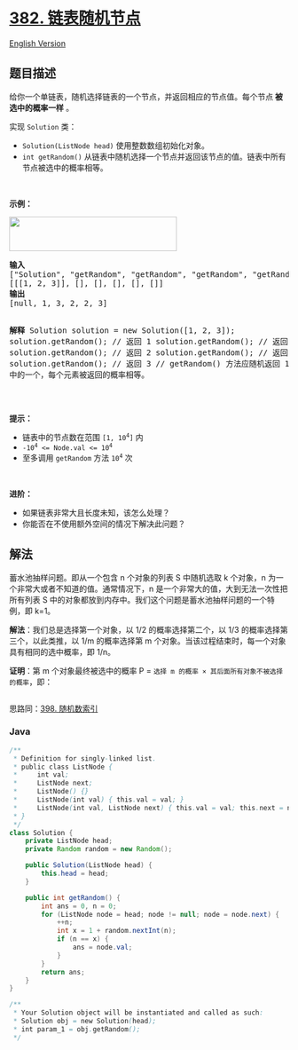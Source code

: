 # [382. 链表随机节点](https://leetcode.cn/problems/linked-list-random-node)

[English Version](/solution/0300-0399/0382.Linked%20List%20Random%20Node/README_EN.md)

## 题目描述

<!-- 这里写题目描述 -->

<p>给你一个单链表，随机选择链表的一个节点，并返回相应的节点值。每个节点<strong> 被选中的概率一样</strong> 。</p>

<p>实现 <code>Solution</code> 类：</p>

<ul>
	<li><code>Solution(ListNode head)</code> 使用整数数组初始化对象。</li>
	<li><code>int getRandom()</code> 从链表中随机选择一个节点并返回该节点的值。链表中所有节点被选中的概率相等。</li>
</ul>

<p>&nbsp;</p>

<p><strong>示例：</strong></p>
<img alt="" src="https://fastly.jsdelivr.net/gh/doocs/leetcode@main/solution/0300-0399/0382.Linked%20List%20Random%20Node/images/getrand-linked-list.jpg" style="width: 302px; height: 62px;" />
<pre>
<strong>输入</strong>
["Solution", "getRandom", "getRandom", "getRandom", "getRandom", "getRandom"]
[[[1, 2, 3]], [], [], [], [], []]
<strong>输出</strong>
[null, 1, 3, 2, 2, 3]

<strong>解释</strong>
Solution solution = new Solution([1, 2, 3]);
solution.getRandom(); // 返回 1
solution.getRandom(); // 返回 3
solution.getRandom(); // 返回 2
solution.getRandom(); // 返回 2
solution.getRandom(); // 返回 3
// getRandom() 方法应随机返回 1、2、3 中的一个，每个元素被返回的概率相等。</pre>

<p>&nbsp;</p>

<p><strong>提示：</strong></p>

<ul>
	<li>链表中的节点数在范围 <code>[1, 10<sup>4</sup>]</code> 内</li>
	<li><code>-10<sup>4</sup> &lt;= Node.val &lt;= 10<sup>4</sup></code></li>
	<li>至多调用&nbsp;<code>getRandom</code> 方法 <code>10<sup>4</sup></code> 次</li>
</ul>

<p>&nbsp;</p>

<p><strong>进阶：</strong></p>

<ul>
	<li>如果链表非常大且长度未知，该怎么处理？</li>
	<li>你能否在不使用额外空间的情况下解决此问题？</li>
</ul>

## 解法

蓄水池抽样问题。即从一个包含 n 个对象的列表 S 中随机选取 k 个对象，n 为一个非常大或者不知道的值。通常情况下，n 是一个非常大的值，大到无法一次性把所有列表 S 中的对象都放到内存中。我们这个问题是蓄水池抽样问题的一个特例，即 k=1。

**解法**：我们总是选择第一个对象，以 1/2 的概率选择第二个，以 1/3 的概率选择第三个，以此类推，以 1/m 的概率选择第 m 个对象。当该过程结束时，每一个对象具有相同的选中概率，即 1/n。

**证明**：第 m 个对象最终被选中的概率 P = `选择 m 的概率 × 其后面所有对象不被选择的概率`，即：

<img alt="" src="https://fastly.jsdelivr.net/gh/doocs/leetcode@main/solution/0300-0399/0382.Linked%20List%20Random%20Node/images/demo.gif"/>

思路同：[398. 随机数索引](/solution/0300-0399/0398.Random%20Pick%20Index/README.md)

### **Java**

```java
/**
 * Definition for singly-linked list.
 * public class ListNode {
 *     int val;
 *     ListNode next;
 *     ListNode() {}
 *     ListNode(int val) { this.val = val; }
 *     ListNode(int val, ListNode next) { this.val = val; this.next = next; }
 * }
 */
class Solution {
    private ListNode head;
    private Random random = new Random();

    public Solution(ListNode head) {
        this.head = head;
    }

    public int getRandom() {
        int ans = 0, n = 0;
        for (ListNode node = head; node != null; node = node.next) {
            ++n;
            int x = 1 + random.nextInt(n);
            if (n == x) {
                ans = node.val;
            }
        }
        return ans;
    }
}

/**
 * Your Solution object will be instantiated and called as such:
 * Solution obj = new Solution(head);
 * int param_1 = obj.getRandom();
 */
```
